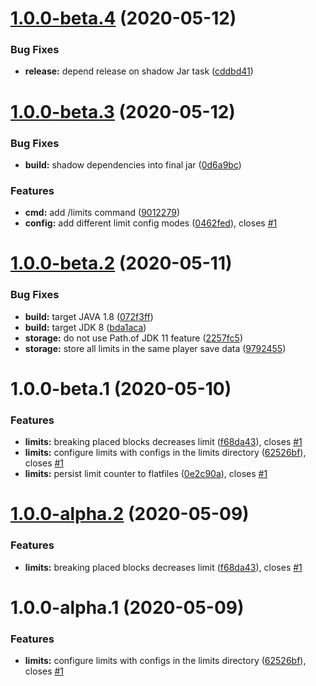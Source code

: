 # [1.0.0-beta.4](https://github.com/Silthus/sLimits/compare/v1.0.0-beta.3...v1.0.0-beta.4) (2020-05-12)


### Bug Fixes

* **release:** depend release on shadow Jar task ([cddbd41](https://github.com/Silthus/sLimits/commit/cddbd41549c53ebff076217a1c7370c5cdfdaf20))

# [1.0.0-beta.3](https://github.com/Silthus/sLimits/compare/v1.0.0-beta.2...v1.0.0-beta.3) (2020-05-12)


### Bug Fixes

* **build:** shadow dependencies into final jar ([0d6a9bc](https://github.com/Silthus/sLimits/commit/0d6a9bce8a8249ed79828a37062e7767a645101c))


### Features

* **cmd:** add /limits command ([9012279](https://github.com/Silthus/sLimits/commit/9012279d54910e7d99c246ef868d1e420fa58de5))
* **config:** add different limit config modes ([0462fed](https://github.com/Silthus/sLimits/commit/0462fedf428890b05f0ee1fc9bbe4223c2dd3dc2)), closes [#1](https://github.com/Silthus/sLimits/issues/1)

# [1.0.0-beta.2](https://github.com/Silthus/sLimits/compare/v1.0.0-beta.1...v1.0.0-beta.2) (2020-05-11)


### Bug Fixes

* **build:** target JAVA 1.8 ([072f3ff](https://github.com/Silthus/sLimits/commit/072f3ffbf615280498b33df3f933daa075eac0c0))
* **build:** target JDK 8 ([bda1aca](https://github.com/Silthus/sLimits/commit/bda1aca489ec922dc86f956e936909ccb9dd1225))
* **storage:** do not use Path.of JDK 11 feature ([2257fc5](https://github.com/Silthus/sLimits/commit/2257fc54df79c8bcd71ca9a9d4a7a64b118f9027))
* **storage:** store all limits in the same player save data ([9792455](https://github.com/Silthus/sLimits/commit/9792455db2d1d7fdf96c01231110d791ad928590))

# 1.0.0-beta.1 (2020-05-10)


### Features

* **limits:** breaking placed blocks decreases limit ([f68da43](https://github.com/Silthus/sLimits/commit/f68da430759d9d53b5b013f9faf040309e13dd11)), closes [#1](https://github.com/Silthus/sLimits/issues/1)
* **limits:** configure limits with configs in the limits directory ([62526bf](https://github.com/Silthus/sLimits/commit/62526bf6a0d0d60f1e94ac28aa1b10df306135cc)), closes [#1](https://github.com/Silthus/sLimits/issues/1)
* **limits:** persist limit counter to flatfiles ([0e2c90a](https://github.com/Silthus/sLimits/commit/0e2c90abfdaaf3d2f0b114396f2b7679fc841cb1)), closes [#1](https://github.com/Silthus/sLimits/issues/1)

# [1.0.0-alpha.2](https://github.com/Silthus/sLimits/compare/v1.0.0-alpha.1...v1.0.0-alpha.2) (2020-05-09)


### Features

* **limits:** breaking placed blocks decreases limit ([f68da43](https://github.com/Silthus/sLimits/commit/f68da430759d9d53b5b013f9faf040309e13dd11)), closes [#1](https://github.com/Silthus/sLimits/issues/1)

# 1.0.0-alpha.1 (2020-05-09)


### Features

* **limits:** configure limits with configs in the limits directory ([62526bf](https://github.com/Silthus/sLimits/commit/62526bf6a0d0d60f1e94ac28aa1b10df306135cc)), closes [#1](https://github.com/Silthus/sLimits/issues/1)
